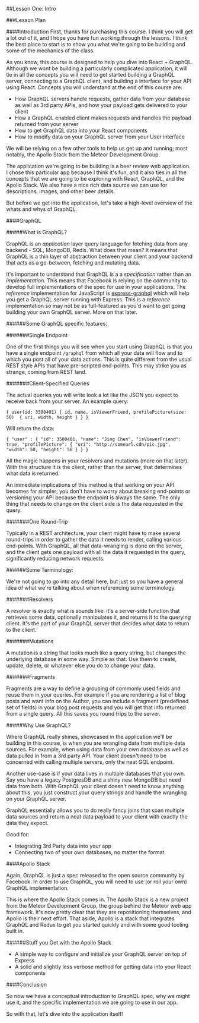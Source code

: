 ##Lesson One: Intro

###Lesson Plan

####Introduction
First, thanks for purchasing this course. I think you will get a lot out of it, and I hope you have fun working through the lessons. I think the best place to start is to show you what we're going to be building and some of the mechanics of the class.

As you know, this course is designed to help you dive into React + GraphQL. Although we wont be building a particularly complicated application, it will tie in all the concepts you will need to get started building a GraphQL server, connecting to a GraphQL client, and building a interface for your API using React. Concepts you will understand at the end of this course are:

* How GraphQL servers handle requests, gather data from your database as well as 3rd party APIs, and how your payload gets delivered to your client
* How a GraphQL enabled client makes requests and handles the payload returned from your server
* How to get GraphQL data into your React components
* How to modify data on your GraphQL server from your User interface

We will be relying on a few other tools to help us get up and running; most notably, the Apollo Stack from the Meteor Development Group.

The application we're going to be building is a beer review web application. I chose this particular app because I think it's fun, and it also ties in all the concepts that we are going to be exploring with React, GraphQL, and the Apollo Stack. We also have a nice rich data source we can use for descriptions, images, and other beer details.

But before we get into the application, let's take a high-level overview of the whats and whys of GraphQL.

####GraphQL

#####What is GraphQL?

GraphQL is an *application* layer query language for fetching data from any backend - SQL, MongoDB, Redis. What does that mean? It means that GraphQL is a thin layer of abstraction between your client and your backend that acts as a go-between, fetching and mutating data.

It's important to understand that GraphQL is a a *specification* rather than an *implementation*. This means that Facebook is relying on the community to develop full implementations of the spec for use in your applications. The *reference* implementation for JavaScript is [express-graphql](https://github.com/graphql/express-graphql) which will help you get a GraphQL server running with Express. This is a *reference* implementation so may not be as full-featured as you'd want to get going building your own GraphQL server. More on that later.

######Some GraphQL specific features:

#######Single Endpoint

One of the first things you will see when you start using GraphQL is that you have a single endpoint `/graphql` from which all your data will flow and to which you post all of your data actions. This is quite different from the usual REST style APIs that have pre-scripted end-points. This may strike you as strange, coming from REST land.

#######Client-Specified Queries

The actual queries you will write look a lot like the JSON you expect to receive back from your server. An example query:

`{
  user(id: 3500401) {
    id,
    name,
    isViewerFriend,
    profilePicture(size: 50)  {
      uri,
      width,
      height
    }
  }
}`

Will return the data:

`{
  "user" : {
    "id": 3500401,
    "name": "Jing Chen",
    "isViewerFriend": true,
    "profilePicture": {
      "uri": "http://someurl.cdn/pic.jpg",
      "width": 50,
      "height": 50
    }
  }
}`

All the magic happens in your resolvers and mutations (more on that later). With this structure it is the client, rather than the server, that determines what data is returned.

An immediate implications of this method is that working on your API becomes far simpler; you don't have to worry about breaking end-points or versioning your API because the endpoint is always the same. The only thing that needs to change on the client side is the data requested in the query.

#######One Round-Trip

Typically in a REST architecture, your client might have to make several round-trips in order to gather the data it needs to render, calling various end-points. With GraphQL, all that data-wrangling is done on the server, and the client gets one payload with all the data it requested in the query, significantly reducing network requests.

######Some Terminology:

We're not going to go into any detail here, but just so you have a general idea of what we're talking about when referencing some terminology.

#######Resolvers

A resolver is exactly what is sounds like: it's a server-side function that retrieves some data, optionally manipulates it, and returns it to the querying client. It's the part of your GraphQL server that decides what data to return to the client.

#######Mutations

A mutation is a string that looks much like a query string, but changes the underlying database in some way. Simple as that. Use them to create, update, delete, or whatever else you do to change your data.

#######Fragments

Fragments are a way to define a grouping of commonly used fields and reuse them in your queries. For example if you are rendering a list of blog posts and want info on the Author, you can include a fragment (predefined set of fields) in your blog post requests and you will get that info returned from a single query. All this saves you round trips to the server.

#####Why Use GraphQL?

Where GraphQL really shines, showcased in the application we'll be building in this course, is when you are wrangling data from multiple data sources. For example, when using data from your own database as well as data pulled in from a 3rd party API. Your client doesn't need to be concerned with calling multiple servers, only the neat GQL endpoint.

Another use-case is if your data lives in multiple databases that you own. Say you have a legacy PostgresDB and a shiny new MongoDB but need data from both. With GraphQL your client doesn't need to know anything about this, you just construct your query strings and handle the wrangling on your GraphQL server.

GraphQL essentially allows you to do really fancy joins that span multiple data sources and return a neat data payload to your client with exactly the data they expect.

Good for:
* Integrating 3rd Party data into your app
* Connecting two of your own databases, no matter the format

####Apollo Stack

Again, GraphQL is just a spec released to the open source community by Facebook. In order to use GraphQL, you will need to use (or roll your own) GraphQL implementation.

This is where the Apollo Stack comes in. The Apollo Stack is a new project from the Meteor Development Group, the group behind the Meteor web app framework. It's now pretty clear that they are repositioning themselves, and Apollo is their next effort. That aside, Apollo is a stack that integrates GraphQL and Redux to get you started quickly and with some good tooling built in.

######Stuff you Get with the Apollo Stack

* A simple way to configure and initialize your GraphQL server on top of Express
* A solid and slightly less verbose method for getting data into your React components


####Conclusion

So now we have a conceptual introduction to GraphQL spec, why we might use it, and the specific implementation we are going to use in our app.

So with that, let's dive into the application itself!
